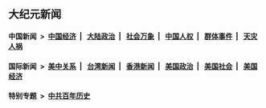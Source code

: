 ## 大纪元新闻

#### 中国新闻 &nbsp;>&nbsp; [中国经济](indexes/ncid283/README.md?12170045) &nbsp;| &nbsp; [大陆政治](indexes/ncid277/README.md?12170045) &nbsp;| &nbsp; [社会万象](indexes/ncid282/README.md?12170045) &nbsp;| &nbsp; [中国人权](indexes/ncid278/README.md?12170045) &nbsp;| &nbsp; [群体事件](indexes/ncid279/README.md?12170045) &nbsp;| &nbsp; [天灾人祸](indexes/ncid280/README.md?12170045)

#### 国际新闻 &nbsp;>&nbsp; [美中关系](indexes/nf1412576/README.md?12170045) &nbsp;| &nbsp; [台湾新闻](indexes/ncid1349361/README.md?12170045) &nbsp;| &nbsp; [香港新闻](indexes/ncid1349362/README.md?12170045) &nbsp;| &nbsp; [美国政治](indexes/ncid1078159/README.md?12170045) &nbsp;| &nbsp; [美国社会](indexes/ncid1078160/README.md?12170045) &nbsp;| &nbsp; [美国经济](indexes/ncid1078158/README.md?12170045)

#### 特别专题 &nbsp;>&nbsp; [中共百年历史](https://github.com/epoch-news/epoch-special/blob/master/README.md?12170045)  
